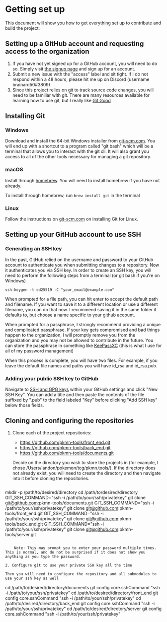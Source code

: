 # Getting set up
This document will show you how to get everything set up to contribute and build the project.

## Setting up a GitHub account and requesting access to the organization
1. If you have not yet signed up for a GitHub account, you will need to do so. Simply visit [the signup page](https://github.com/signup) and sign up for an account.
2. Submit a new issue with the "access" label and sit tight. If I do not respond within a 48 hours, please hit me up on Discord (username brainard50#3809)
3. Since this project relies on git to track source code changes, you will need to be familiar with git. There are many resources available for learning how to use git, but I really like [Git Good](https://www.youtube.com/playlist?list=PLlcnQQJK8SUjuzpRx0U-VEUzhmJD7vGbO)

## Installing Git
### Windows
Download and install the 64-bit Windows installer from [git-scm.com](https://git-scm.com/download/win). You will end up with a shortcut to a program called "git bash" which will be a terminal that allows you to interact with the git cli. It will also grant you access to all of the other tools necessary for managing a git repository.

### macOS
Install through [homebrew](https://brew.sh/). You will need to install homebrew if you have not already.

To install through homebrew, run `brew install git` in the terminal

### Linux
Follow the instructions on [git-scm.com](https://git-scm.com/download/linux) on installing Git for Linux.

## Setting up your GitHub account to use SSH

### Generating an SSH key
In the past, GitHub relied on the username and password to your GitHub account to authenticate you when submitting changes to a repository. Now it authenticates you via SSH key. In order to create an SSH key, you will need to perform the following steps from a terminal (or git bash if you're on Windows)

`ssh-keygen -t ed25519 -C "your_email@example.com"`

When prompted for a file path, you can hit enter to accept the default path and filename. If you want to save it to a different location or use a different filename, you can do that now. I recommend saving it in the same folder it defaults to, but choose a name specific to your github account.

When prompted for a passphrase, I strongly recommend providing a unique and complicated passphrase. If your key gets compromised and bad things happen to the organization, I will promptly remove you from the organization and you may not be allowed to contribute in the future. You can store the passphrase in something like [KeePassXC](https://keepassxc.org/) (this is what I use for all of my password management)

When this process is complete, you will have two files. For example, if you leave the default file names and paths you will have id\_rsa and id\_rsa.pub.

### Adding your public SSH key to GitHub
Navigate to [SSH and GPG keys](https://github.com/settings/keys) within your GitHub settings and click "New SSH Key". You can add a title and then paste the contents of the file suffixed by ".pub" to the field labeled "Key" before clicking "Add SSH key" below those fields.

## Cloning and configuring the repositories
1. Clone each of the project repositories:
    * https://github.com/pkmn-tools/front_end.git
    * https://github.com/pkmn-tools/back_end.git
    * https://github.com/pkmn-tools/documents.git

     Decide on the directory you wish to store the projects in (for example, I chose /Users/landon/pokemon/tcg/pkmn.tools/). If the directory does not already exist, you will need to create the directory and then navigate into it before cloning the repositories.

     ```
 mkdir -p /path/to/desired/directory
 cd /path/to/desired/directory
 GIT_SSH_COMMAND="ssh -i /path/to/your/ssh/privatekey" git clone git@github.com:pkmn-tools/documents.git
 GIT_SSH_COMMAND="ssh -i /path/to/your/ssh/privatekey" git clone git@github.com:pkmn-tools/front_end.git
 GIT_SSH_COMMAND="ssh -i /path/to/your/ssh/privatekey" git clone git@github.com:pkmn-tools/back_end.git
 GIT_SSH_COMMAND="ssh -i /path/to/your/ssh/privatekey" git clone git@github.com:pkmn-tools/server.git
 ```

     Note: This may prompt you to enter your password multiple times. This is normal, and do not be surprised if it does not show you anything as you type the password.

2. Configure git to use your private SSH key all the time

 Then you will need to configure the repository and all submodules to use your ssh key as well

 ```
 cd /path/to/desired/directory/documents
 git config core.sshCommand "ssh -i /path/to/your/ssh/privatekey"
 cd /path/to/desired/directory/front_end
 git config core.sshCommand "ssh -i /path/to/your/ssh/privatekey"
 cd /path/to/desired/directory/back_end
 git config core.sshCommand "ssh -i /path/to/your/ssh/privatekey"
 cd /path/to/desired/directory/server
 git config core.sshCommand "ssh -i /path/to/your/ssh/privatekey"
 ```

